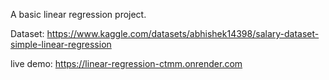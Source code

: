 A basic linear regression project.


Dataset: https://www.kaggle.com/datasets/abhishek14398/salary-dataset-simple-linear-regression


live demo: https://linear-regression-ctmm.onrender.com

